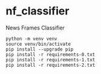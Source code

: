 # nf_classifier
News Frames Classifier

```
python -m venv venv
source venv/bin/activate
pip install --upgrade pip
pip install -r requirements-0.txt
pip install -r requirements-1.txt
pip install -r requirements-2.txt
```
